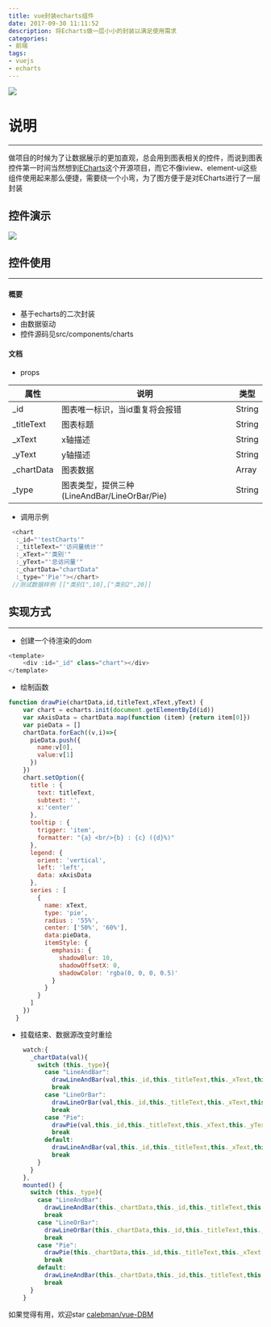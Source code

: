 ```yaml
---
title: vue封装echarts组件
date: 2017-09-30 11:11:52
description: 将Echarts做一层小小的封装以满足使用需求
categories: 
- 前端
tags: 
- vuejs
- echarts
---
```


![](http://pnb4x7vrc.bkt.clouddn.com/charts.png)

<!--more-->

# 说明
---
做项目的时候为了让数据展示的更加直观，总会用到图表相关的控件，而说到图表控件第一时间当然想到[ECharts](http://echarts.baidu.com/examples.html)这个开源项目，而它不像iview、element-ui这些组件使用起来那么便捷，需要绕一个小弯，为了图方便于是对ECharts进行了一层封装

## 控件演示
![](https://user-gold-cdn.xitu.io/2017/9/30/78cf6dd6c52b9c38104092c28c2c78a3)

## 控件使用
---
#### 概要
* 基于echarts的二次封装
* 由数据驱动
* 控件源码见src/components/charts

#### 文档
* props

| 属性       | 说明                                         | 类型   |
| ---------- | -------------------------------------------- | ------ |
| _id        | 图表唯一标识，当id重复将会报错               | String |
| _titleText | 图表标题                                     | String |
| _xText     | x轴描述                                      | String |
| _yText     | y轴描述                                      | String |
| _chartData | 图表数据                                     | Array  |
| _type      | 图表类型，提供三种(LineAndBar/LineOrBar/Pie) | String |

* 调用示例

```javascript
 <chart
  :_id="'testCharts'"
  :_titleText="'访问量统计'"
  :_xText="'类别'"
  :_yText="'总访问量'"
  :_chartData="chartData"
  :_type="'Pie'"></chart>
 //测试数据样例 [["类别1",10],["类别2",20]]
```
## 实现方式
---
* 创建一个待渲染的dom
```javascript
<template>
    <div :id="_id" class="chart"></div>
</template>
```
* 绘制函数
```javascript
function drawPie(chartData,id,titleText,xText,yText) {
    var chart = echarts.init(document.getElementById(id))
    var xAxisData = chartData.map(function (item) {return item[0]})
    var pieData = []
    chartData.forEach((v,i)=>{
      pieData.push({
        name:v[0],
        value:v[1]
      })
    })
    chart.setOption({
      title : {
        text: titleText,
        subtext: '',
        x:'center'
      },
      tooltip : {
        trigger: 'item',
        formatter: "{a} <br/>{b} : {c} ({d}%)"
      },
      legend: {
        orient: 'vertical',
        left: 'left',
        data: xAxisData
      },
      series : [
        {
          name: xText,
          type: 'pie',
          radius : '55%',
          center: ['50%', '60%'],
          data:pieData,
          itemStyle: {
            emphasis: {
              shadowBlur: 10,
              shadowOffsetX: 0,
              shadowColor: 'rgba(0, 0, 0, 0.5)'
            }
          }
        }
      ]
    })
  }
```
* 挂载结束、数据源改变时重绘
```javascript
    watch:{
      _chartData(val){
        switch (this._type){
          case "LineAndBar":
            drawLineAndBar(val,this._id,this._titleText,this._xText,this._yText);
            break
          case "LineOrBar":
            drawLineOrBar(val,this._id,this._titleText,this._xText,this._yText);
            break
          case "Pie":
            drawPie(val,this._id,this._titleText,this._xText,this._yText);
            break
          default:
            drawLineAndBar(val,this._id,this._titleText,this._xText,this._yText);
            break
        }
      }
    },
    mounted() {
      switch (this._type){
        case "LineAndBar":
          drawLineAndBar(this._chartData,this._id,this._titleText,this._xText,this._yText);
          break
        case "LineOrBar":
          drawLineOrBar(this._chartData,this._id,this._titleText,this._xText,this._yText);
          break
        case "Pie":
          drawPie(this._chartData,this._id,this._titleText,this._xText,this._yText);
          break
        default:
          drawLineAndBar(this._chartData,this._id,this._titleText,this._xText,this._yText);
          break
      }
    }
```

如果觉得有用，欢迎star [calebman/vue-DBM](https://github.com/calebman/vue-DBM)